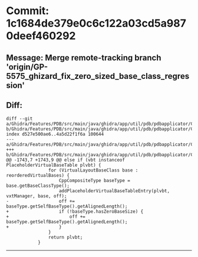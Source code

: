# Commit: 1c1684de379e0c6c122a03cd5a9870deef460292
## Message: Merge remote-tracking branch 'origin/GP-5575_ghizard_fix_zero_sized_base_class_regression'
## Diff:
```
diff --git a/Ghidra/Features/PDB/src/main/java/ghidra/app/util/pdb/pdbapplicator/CppCompositeType.java b/Ghidra/Features/PDB/src/main/java/ghidra/app/util/pdb/pdbapplicator/CppCompositeType.java
index d527e500ae6..4a5d22f1f6a 100644
--- a/Ghidra/Features/PDB/src/main/java/ghidra/app/util/pdb/pdbapplicator/CppCompositeType.java
+++ b/Ghidra/Features/PDB/src/main/java/ghidra/app/util/pdb/pdbapplicator/CppCompositeType.java
@@ -1743,7 +1743,9 @@ else if (vbt instanceof PlaceholderVirtualBaseTable plvbt) {
 				for (VirtualLayoutBaseClass base : reorderedVirtualBases) {
 					CppCompositeType baseType = base.getBaseClassType();
 					addPlaceholderVirtualBaseTableEntry(plvbt, vxtManager, base, off);
-					off += baseType.getSelfBaseType().getAlignedLength();
+					if (!baseType.hasZeroBaseSize) {
+						off += baseType.getSelfBaseType().getAlignedLength();
+					}
 				}
 				return plvbt;
 			}
```
-----------------------------------
